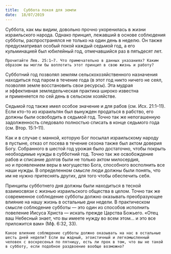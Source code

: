 ```yaml
---
title:  Суббота покоя для земли
date:  18/07/2019
---
```


Суббота, как мы видим, довольно прочно укоренилась в жизни израильского народа. Однако принцип, лежавший в основе соблюдения субботы, распространялся не только на один день в неделю. Он также предусматривал особый покой каждый седьмой год, а его кульминацией был юбилейный год, отмечавшийся раз в пятьдесят лет.

`Прочитайте Лев. 25:1–7. Что примечательно в данных указаниях? Каким образом вы могли бы воплотить этот принцип в свою жизнь и работу?`

Субботний год позволял землям сельскохозяйственного назначения находиться под паром в течение года (в этот год никто ничего не сеял, позволяя земле восстановить свои ресурсы). Эта мудрая и эффективная земледельческая практика широко известна и применяется по сей день в сельском хозяйстве.

Седьмой год также имел особое значение и для рабов (см. Исх. 21:1–11). Если кто-то из израильтян был вынужден продаться в рабство, его должны были освободить в седьмой год. Точно так же непогашенную задолженность следовало полностью списать в конце седьмого года (см. Втор. 15:1–11).

Как и в случае с манной, которую Бог посылал израильскому народу в пустыне, отказ от посева в течение сезона также был актом доверия Богу. Собранного в шестой год урожая было достаточно, чтобы покрыть необходимые нужды в субботний год. Точно так же освобождение рабов и списание долгов были не только актом милосердия, но и проявлением веры в могущество Бога, способного восполнить все наши нужды. В определенном смысле люди должны были понять, что им не нужно притеснять других, для того чтобы обеспечить себя.

Принципы субботнего дня должны были находиться в тесной взаимосвязи с жизнью израильского общества в целом. Точно так же современное соблюдение субботы должно оказывать преобразующее влияние на нашу жизнь в остальные дни недели. В практическом смысле соблюдение субботы — это один из способов исполнить повеление Иисуса Христа — искать прежде Царства Божьего. «Отец ваш Небесный знает, что вы имеете нужду во всем этом… и это все приложится вам» (Мф. 6:32, 33).

`Какое влияние соблюдение субботы должно оказывать на нас в остальные шесть дней недели? Если вы жадный, эгоистичный и легкомысленный человек с воскресенья по пятницу, есть ли прок в том, что вы не такой в субботу, если подобное раздвоение вообще возможно?`